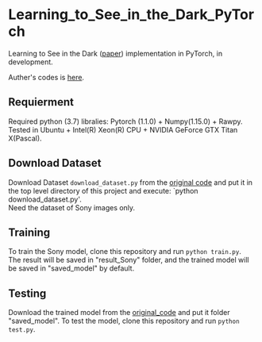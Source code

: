 # Learning_to_See_in_the_Dark_PyTorch  
  
Learning to See in the Dark ([paper](http://cchen156.web.engr.illinois.edu/paper/18CVPR_SID.pdf)) implementation in PyTorch, in development.  
    
Auther's codes is [here](https://github.com/cchen156/Learning-to-See-in-the-Dark).  
    
## Requierment  
Required python (3.7) libralies: Pytorch (1.1.0) + Numpy(1.15.0) + Rawpy.  
Tested in Ubuntu + Intel(R) Xeon(R) CPU + NVIDIA GeForce GTX Titan X(Pascal).  
  
## Download Dataset  
Download Dataset `download_dataset.py` from the [original code](https://github.com/cchen156/Learning-to-See-in-the-Dark) and put it in the top level directory of this project and execute: `python download_dataset.py'.  
Need the dataset of Sony images only.  
  
## Training  
To train the Sony model, clone this repository and run `python train.py`.  
The result will be saved in "result_Sony" folder, and the trained model will be saved in "saved_model" by default.  
  
## Testing  
Download the trained model from the [original_code](https://github.com/cchen156/Learning-to-See-in-the-Dark) and put it folder "saved_model".
To test the model, clone this repository and run `python test.py`.  
 
